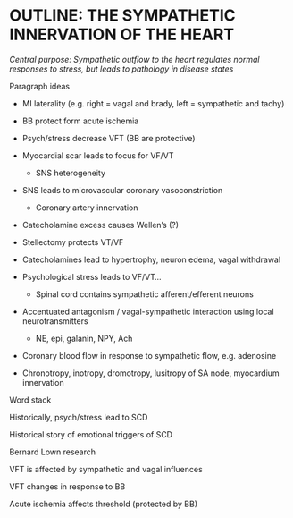 OUTLINE: THE SYMPATHETIC INNERVATION OF THE HEART
=================================================

*Central purpose: Sympathetic outflow to the heart regulates normal
responses to stress, but leads to pathology in disease states*

Paragraph ideas

-   MI laterality (e.g. right = vagal and brady, left = sympathetic and
    tachy)

-   BB protect form acute ischemia

-   Psych/stress decrease VFT (BB are protective)

-   Myocardial scar leads to focus for VF/VT

    -   SNS heterogeneity

-   SNS leads to microvascular coronary vasoconstriction

    -   Coronary artery innervation

-   Catecholamine excess causes Wellen’s (?)

-   Stellectomy protects VT/VF

-   Catecholamines lead to hypertrophy, neuron edema, vagal withdrawal

-   Psychological stress leads to VF/VT…

    -   Spinal cord contains sympathetic afferent/efferent neurons

-   Accentuated antagonism / vagal-sympathetic interaction using local
    neurotransmitters

    -   NE, epi, galanin, NPY, Ach

-   Coronary blood flow in response to sympathetic flow, e.g. adenosine

-   Chronotropy, inotropy, dromotropy, lusitropy of SA node, myocardium
    innervation

Word stack

Historically, psych/stress lead to SCD

Historical story of emotional triggers of SCD

Bernard Lown research

VFT is affected by sympathetic and vagal influences

VFT changes in response to BB

Acute ischemia affects threshold (protected by BB)
